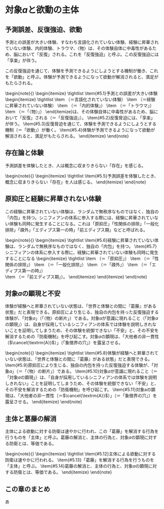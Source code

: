 # 対象$a$と欲動の主体

## 予測誤差、反復強迫、欲動

予測との誤差が大きい体験、すなわち言語化されていない体験、経験に昇華されていない体験、内的体験、トラウマ、〈物〉は、その体験自体に中毒性があるため、脳において「反復」される。これを「反復強迫」と呼ぶ。この反復強迫には「享楽」が伴う。

この反復強迫を通じて、体験を予測できるようにしようとする機制が働き、これを「欲動」と呼ぶ。体験が予測できるようになって欲動が解消されると、満足がもたらされる。

\begin{note}{}
  \begin{itemize}
    \tightlist
    \item{\#5.1}予測との誤差が大きい体験
      \begin{itemize}
	    \tightlist
	    \item （＝言語化されていない体験）
	    \item （＝経験に昇華されていない体験）
	    \item （＝「内的体験」）
	    \item （＝「トラウマ」）
	    \item （＝「〈物〉」）
	  \end{itemize}は、その体験自体に中毒性があるため、脳において「反復」される（＝「反復強迫」）。
    \item{\#5.2}反復脅迫には、「享楽」が伴う。
    \item{\#5.3}反復脅迫を通じて、体験を予測できるようにしようとする機制（＝「欲動」）が働く。
    \item{\#5.4}体験が予測できるようになって欲動が解消されると、満足がもたらされる。
  \end{itemize}
\end{note}

## 存在論と体験

予測誤差を体験したとき、人は概念に収まりきらない「存在」を感じる。

\begin{note}{}
  \begin{itemize}
    \tightlist
    \item{\#5.5}予測誤差を体験したとき、概念に収まりきらない「存在」を人は感じる。
  \end{itemize}
\end{note}

## 原抑圧と経験に昇華されない体験

この経験に昇華されていない体験は、ランダムで無秩序なものではなく、独自の「内包」を持つ。シニフィアンの体系に参入する際には、経験に昇華されていない体験も同時に発生することになる。これは「原抑圧」「性関係の排除」「一般化排除」「疎外」「エディプス第一の時」「前エディプス期」などと呼ばれる。

\begin{note}{}
  \begin{itemize}
    \tightlist
    \item{\#5.6}経験に昇華されていない体験は、ランダムで無秩序なものではなく、独自の「内包」を持つ。
    \item{\#5.7}シニフィアンの体系に参入する際に、経験に昇華されていない体験も同時に発生することになる
      \begin{itemize}
	    \tightlist
	    \item （＝「原抑圧」）
	    \item （＝「性関係の排除」）
	    \item （＝「一般化排除」）
	    \item （＝「疎外」）
	    \item （＝「エディプス第一の時」）  
	    \item （＝「前エディプス期」）。
	  \end{itemize}
  \end{itemize}
\end{note}

## 対象$a$の顕現と不安

体験が経験へと昇華されていない状態は、「世界と体験との間に『葛藤』がある状態」だと表現できる。原抑圧により生じる、独自の内包を持った反復強迫する体験が、「対象$a$」（「〈物〉の断片」）である。対象$a$が意識に現れること（「対象$a$の顕現」）は、自身が採用しているシニフィアンの体系では体験を説明しきれないことを証明してしまうため、その体験を統御できない「不安」と、その不安を解消するための「防衛機制」を呼び起こす。対象$a$の顕現は、「大他者の非一貫性（$\cancel{\textrm{A}}$）」（「象徴界の穴」）を露呈させる。

\begin{note}{}
  \begin{itemize}
    \tightlist
    \item{\#5.8}体験が経験へと昇華されていない状態は、「世界と体験との間に『葛藤』がある状態」だと表現できる。
    \item{\#5.9}原抑圧により生じる、独自の内包を持った反復強迫する体験が、「対象$a$」（＝「〈物〉の断片」）である。
    \item{\#5.10}対象$a$が意識に現れること（＝「対象$a$の顕現」）は、「自身が採用しているシニフィアンの体系では体験を説明しきれない」ことを証明してしまうため、その体験を統御できない「不安」と、その不安を解消するための「防衛機制」を呼び起こす。
    \item{\#5.11}対象aの顕現は、「大他者の非一貫性（＝$\cancel{\textrm{A}}$）」（＝「象徴界の穴」）を露呈させる。
  \end{itemize}
\end{note}

## 主体と葛藤の解消

主体による欲動に対する防衛は速やかに行われ、この「葛藤」を解消する行為を行うものを「主体」と呼ぶ。葛藤の解消と、主体の行為と、対象$a$の顕現に対する防衛とは、等価である。

\begin{note}{}
  \begin{itemize}
    \tightlist
    \item{\#5.12}主体による欲動に対する防衛は速やかに行われる。
    \item{\#5.13}「葛藤」を解消する行為を行うものを「主体」と呼ぶ。
    \item{\#5.14}葛藤の解消と、主体の行為と、対象$a$の顕現に対する防衛とは、等価である。
  \end{itemize}
\end{note}

## この章のまとめ

あ